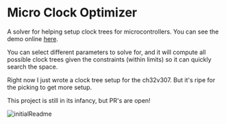 # Micro Clock Optimizer

A solver for helping setup clock trees for microcontrollers. You can see the demo online [here](https://cnlohr.github.io/microclockoptimizer/).

You can select different parameters to solve for, and it will compute all possible clock trees given the constraints (within limits) so it can quickly search the space.

Right now I just wrote a clock tree setup for the ch32v307. But it's ripe for the picking to get more setup.

This project is still in its infancy, but PR's are open!

![initialReadme](https://github.com/user-attachments/assets/8b543b84-6ecf-4d94-b8e4-26fd99a928d5)
